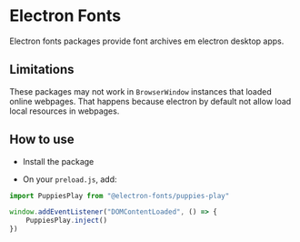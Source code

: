 # Electron Fonts

Electron fonts packages provide font archives em electron desktop apps.

## Limitations

These packages may not work in `BrowserWindow` instances that loaded online webpages. That happens because electron by default not allow load local resources in webpages.

## How to use

* Install the package

* On your `preload.js`, add:

```ts
import PuppiesPlay from "@electron-fonts/puppies-play"

window.addEventListener("DOMContentLoaded", () => {
    PuppiesPlay.inject()
})
```